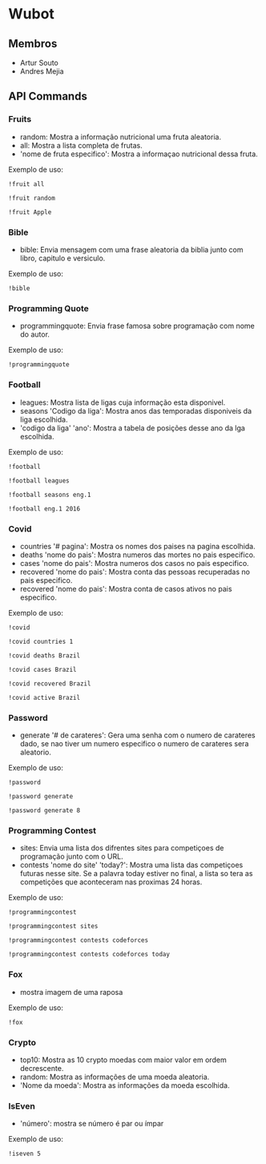 # Wubot

## Membros
- Artur Souto
- Andres Mejia

## API Commands

### Fruits
- random: Mostra a informação nutricional uma fruta aleatoria.
- all: Mostra a lista completa de frutas.
- 'nome de fruta especifico': Mostra a informaçao nutricional dessa fruta.

Exemplo de uso:

`!fruit all`

`!fruit random`

`!fruit Apple`

### Bible
- bible: Envia mensagem com uma frase aleatoria da biblia junto com libro, capitulo e versiculo.

Exemplo de uso:

`!bible`

### Programming Quote
- programmingquote: Envia frase famosa sobre programação com nome do autor.

Exemplo de uso:

`!programmingquote`

### Football
- leagues: Mostra lista de ligas cuja informação esta disponivel.
- seasons 'Codigo da liga': Mostra anos das temporadas disponiveis da liga escolhida.
- 'codigo da liga' 'ano': Mostra a tabela de posições desse ano da lga escolhida.

Exemplo de uso:

`!football`

`!football leagues`

`!football seasons eng.1`

`!football eng.1 2016 `

### Covid
- countries '# pagina': Mostra os nomes dos paises na pagina escolhida.
- deaths 'nome do pais': Mostra numeros das mortes no pais especifico.
- cases 'nome do pais': Mostra numeros dos casos no pais especifico.
- recovered 'nome do pais': Mostra conta das pessoas recuperadas no pais especifico.
- recovered 'nome do pais': Mostra conta de casos ativos no pais especifico.

Exemplo de uso:

`!covid`

`!covid countries 1`

`!covid deaths Brazil`

`!covid cases Brazil`

`!covid recovered Brazil`

`!covid active Brazil`

### Password
- generate '# de carateres': Gera uma senha com o numero de carateres dado, se nao tiver um numero especifico o numero de carateres sera aleatorio.

Exemplo de uso:

`!password`

`!password generate`

`!password generate 8`

### Programming Contest
- sites: Envia uma lista dos difrentes sites para competiçoes de programação junto com o URL.
- contests 'nome do site' 'today?': Mostra uma lista das competiçoes futuras nesse site. Se a palavra today estiver no final, a lista so tera as competições que aconteceram nas proximas 24 horas.

Exemplo de uso:

`!programmingcontest`

`!programmingcontest sites`

`!programmingcontest contests codeforces`

`!programmingcontest contests codeforces today`

### Fox
- mostra imagem de uma raposa

Exemplo de uso:

`!fox`

### Crypto
- top10: Mostra as 10 crypto moedas com maior valor em ordem decrescente.
- random: Mostra as informações de uma moeda aleatoria.
- 'Nome da moeda': Mostra as informações da moeda escolhida.

### IsEven
- 'número': mostra se número é par ou ímpar

Exemplo de uso:

`!iseven 5`
